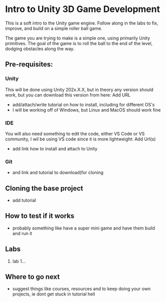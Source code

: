 # Intro to Unity 3D Game Development
This is a soft intro to the Unity game engine. Follow along in the labs to fix, improve, and build on a simple roller ball game.

The game you are trying to make is a simple one, using primarily Unity primitives. The goal of the game is to roll the ball to 
the end of the level, dodging obstacles along the way.

## Pre-requisites:
### Unity
This will be done using Unity 202x.X.X, but in theory any version should work, but you can download this version from here:
Add URL
 - add/attach/write tutorial on how to install, including for different OS's
 - I will be working off of Windows, but Linux and MacOS should work fine
### IDE
You will also need something to edit the code, either VS Code or VS community, I wil be using VS code since it is more lightweight:
Add Url(s)
 - add link how to install and attach to Unity
### Git
- and link and tutorial to download(for cloning

## Cloning the base project
- add tutorial

## How to test if it works
- probably something like have a super mini game and have them build and run it

## Labs
1. lab 1...

## Where to go next
- suggest things like courses, resources and to keep doing your own projects, ie dont get stuck in tutorial hell
